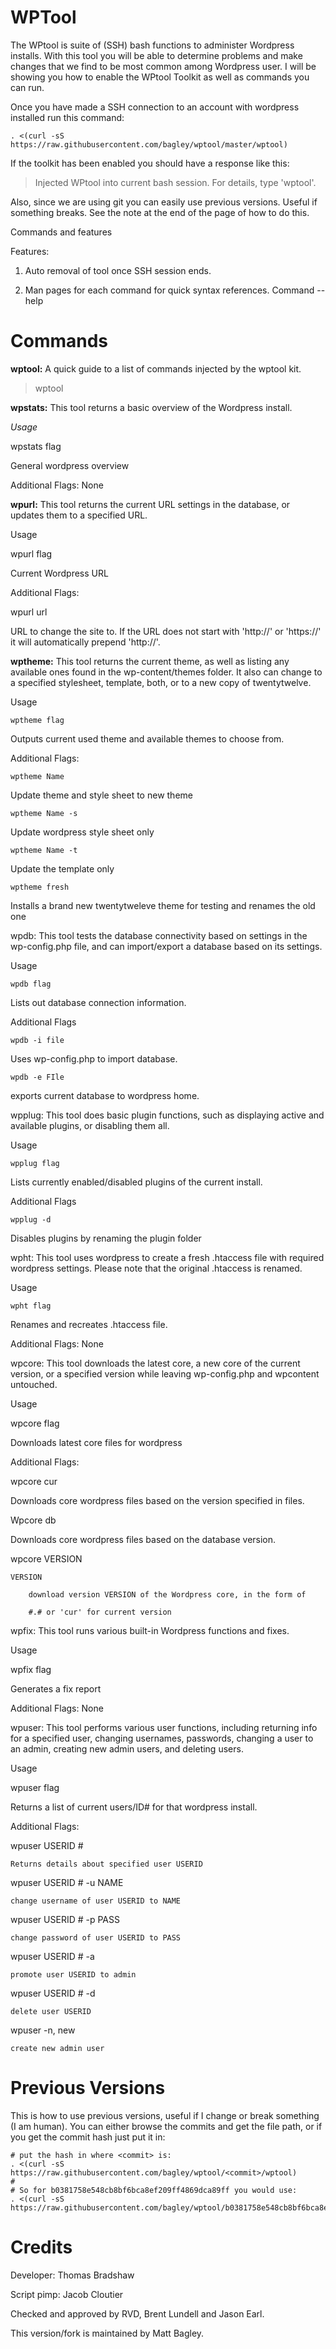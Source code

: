 WPTool
======

The WPtool is suite of (SSH) bash functions to administer Wordpress installs. With this tool you will be able to determine problems and make changes that we find to be most common among Wordpress user. I will be showing you how to enable the WPtool Toolkit as well as commands you can run.

Once you have made a SSH connection to an account with wordpress installed run this command:

    . <(curl -sS https://raw.githubusercontent.com/bagley/wptool/master/wptool)

If the toolkit has been enabled you should have a response like this:

> Injected WPtool into current bash session. For details, type 'wptool'.

Also, since we are using git you can easily use previous versions. Useful if something breaks. See the note at the end of the page of how to do this.

Commands and features

Features:

1. Auto removal of tool once SSH session ends. 

2. Man pages for each command for quick syntax references. Command --help

Commands
=========

**wptool:** A quick guide to a list of commands injected by the wptool kit.

> wptool

**wpstats:** This tool returns a basic overview of the Wordpress install.

*Usage*

wpstats flag

General wordpress overview

Additional Flags: None

**wpurl:** This tool returns the current URL settings in the database, or updates them to a specified URL.

Usage

wpurl flag

Current Wordpress URL

Additional Flags:

wpurl url

URL to change the site to. If the URL does not start with 'http://' or 'https://' it will automatically prepend 'http://'.

**wptheme:** This tool returns the current theme, as well as listing any available ones found in the wp-content/themes folder. It also can change to a specified stylesheet, template, both, or to a new copy of twentytwelve.

Usage

    wptheme flag

Outputs current used theme and available themes to choose from.

Additional Flags:

    wptheme Name

Update theme and style sheet to new theme

    wptheme Name -s

Update wordpress style sheet only

    wptheme Name -t

Update the template only

    wptheme fresh

Installs a brand new twentytweleve theme for testing and renames the old one

wpdb: This tool tests the database connectivity based on settings in the wp-config.php file, and can import/export a database based on its settings.

Usage

    wpdb flag

Lists out database connection information.

Additional Flags

    wpdb -i file

Uses wp-config.php to import database.

    wpdb -e FIle

exports current database to wordpress home.

wpplug: This tool does basic plugin functions, such as displaying active and available plugins, or disabling them all.

Usage

    wpplug flag

Lists currently enabled/disabled plugins of the current install.

Additional Flags

    wpplug -d

Disables plugins by renaming the plugin folder

wpht: This tool uses wordpress to create a fresh .htaccess file with required wordpress settings. Please note that the original .htaccess is renamed.

Usage

    wpht flag

Renames and recreates .htaccess file.

Additional Flags: None

wpcore: This tool downloads the latest core, a new core of the current version, or a specified version while leaving wp-config.php and wpcontent untouched.

Usage

wpcore flag

Downloads latest core files for wordpress

Additional Flags:

wpcore cur

Downloads core wordpress files based on the version specified in files.

Wpcore db

Downloads core wordpress files based on the database version.

wpcore VERSION

    VERSION

        download version VERSION of the Wordpress core, in the form of 

        #.# or 'cur' for current version 

wpfix: This tool runs various built-in Wordpress functions and fixes.

Usage

wpfix flag

Generates a fix report

Additional Flags: None

wpuser: This tool performs various user functions, including returning info for a specified user, changing usernames, passwords, changing a user to an admin, creating new admin users, and deleting users.

Usage

wpuser flag

Returns a list of current users/ID# for that wordpress install.

Additional Flags:

wpuser USERID #

    Returns details about specified user USERID 

wpuser USERID # -u NAME

    change username of user USERID to NAME 

wpuser USERID # -p PASS

    change password of user USERID to PASS 

wpuser USERID # -a

    promote user USERID to admin 

wpuser USERID # -d

    delete user USERID 

wpuser -n, new

    create new admin user 
  

Previous Versions
==============

This is how to use previous versions, useful if I change or break something (I am human). You can either browse the commits and get the file path, or if you get the commit hash just put it in:

    # put the hash in where <commit> is:
    . <(curl -sS https://raw.githubusercontent.com/bagley/wptool/<commit>/wptool)
    #
    # So for b0381758e548cb8bf6bca8ef209ff4869dca89ff you would use:
    . <(curl -sS https://raw.githubusercontent.com/bagley/wptool/b0381758e548cb8bf6bca8ef209ff4869dca89ff/wptool)

Credits
======
Developer: Thomas Bradshaw

Script pimp: Jacob Cloutier 

Checked and approved by RVD, Brent Lundell and Jason Earl.

This version/fork is maintained by Matt Bagley.


